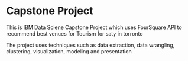 # Capstone Project
This is IBM Data Sciene Capstone Project which uses FourSquare API to recommend best venues for Tourism for saty in torronto

The project uses techniques such as data extraction, data wrangling, clustering, visualization, modeling and presentation
